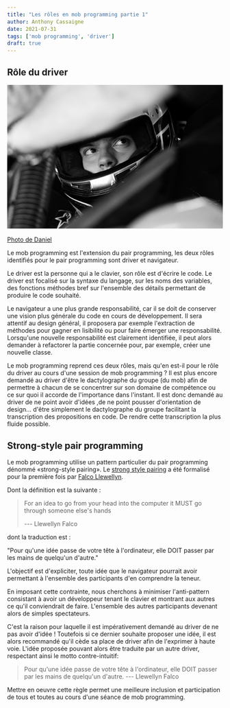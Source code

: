 ```yaml
---
title: "Les rôles en mob programming partie 1"
author: Anthony Cassaigne
date: 2021-07-31
tags: ['mob programming', 'driver']
draft: true
---
```




## Rôle du driver



![driver rally](pexels-daniel-158967.jpg)

[Photo de Daniel](https://www.pexels.com/fr-fr/photo/image-en-echelle-de-gris-sur-l-homme-portant-un-casque-integral-158967/)


Le mob programming est l'extension du pair programming, les deux rôles
identifiés pour le pair programming sont driver et navigateur.

Le driver est la personne qui a le clavier, son rôle est d'écrire le
code. Le driver est focalisé sur la syntaxe du langage, sur les noms
des variables, des fonctions méthodes bref sur l'ensemble des détails
permettant de produire le code souhaité.

Le navigateur a une plus grande responsabilité, car il se doit de
conserver une vision plus générale du code en cours de
développement. Il sera attentif au design général, il proposera par
exemple l'extraction de méthodes pour gagner en lisibilité ou pour
faire émerger une responsabilité. Lorsqu'une nouvelle responsabilité
est clairement identifiée, il peut alors demander à refactorer la
partie concernée pour, par exemple, créer une nouvelle classe.

Le mob programming reprend ces deux rôles, mais qu'en est-il pour le
rôle du driver au cours d'une session de mob programming ? Il est plus
encore demandé au driver d'être le dactylographe du groupe (du mob)
afin de permettre à chacun de se concentrer sur son domaine de
compétence ou ce sur quoi il accorde de l'importance dans
l'instant. Il est donc demandé au driver de ne point avoir d'idées ,de
ne point pousser d'orientation de design... d'être simplement le
dactylographe du groupe facilitant la transcription des propositions
en code. De rendre cette transcription la plus fluide possible.

## Strong-style pair programming

Le mob programming utilise un pattern particulier du pair programming
dénommé «strong-style pairing».  Le [strong style pairing](http://llewellynfalco.blogspot.com/2014/06/llewellyns-strong-style-pairing.html)
a été formalisé pour la première fois par [Falco Llewellyn](http://llewellynfalco.blogspot.com/).

Dont la définition est la suivante :

> For an idea to go from your head into the computer  it MUST go through someone else's hands
>
>  --- Llewellyn Falco

dont la traduction est :

"Pour qu'une idée passe de votre tête à l'ordinateur, elle DOIT passer par les mains de quelqu'un d'autre."

L'objectif est d'expliciter, toute idée que le navigateur pourrait
avoir permettant à l'ensemble des participants d'en comprendre la
teneur.

En imposant cette contrainte, nous cherchons à minimiser
l'anti-pattern consistant à avoir un développeur tenant le clavier et
montrant aux autres ce qu'il conviendrait de faire. L'ensemble des
autres participants devenant alors de simples spectateurs.

C'est la raison pour laquelle il est impérativement demandé au driver
de ne pas avoir d'idée ! Toutefois si ce dernier souhaite proposer une
idée, il est alors recommandé qu'il cède sa place de driver afin de
l'exprimer à haute voie. L'idée proposée pouvant alors être traduite
par un autre driver, respectant ainsi le motto contre-intuitif:

> Pour qu'une idée passe de votre tête à l'ordinateur, elle DOIT passer par les mains de quelqu'un d'autre.
> --- Llewellyn Falco

Mettre en oeuvre cette règle permet une meilleure inclusion et participation de tous et toutes au cours d'une séance de mob programming. 
